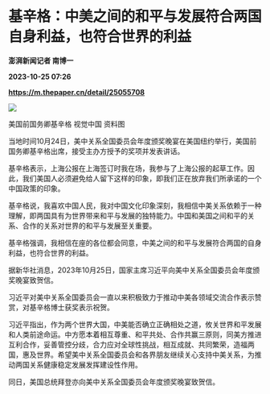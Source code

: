 # 基辛格：中美之间的和平与发展符合两国自身利益，也符合世界的利益
**澎湃新闻记者 南博一**

**2023-10-25 07:26**

**https://m.thepaper.cn/detail/25055708**

![](https://imagecloud.thepaper.cn/thepaper/image/275/572/291.jpg)

美国前国务卿基辛格 视觉中国 资料图

当地时间10月24日，美中关系全国委员会年度颁奖晚宴在美国纽约举行，美国前国务卿基辛格出席，接受主办方授予的奖项并发表讲话。

基辛格表示，上海公报在上海签订时我在场，我参与了上海公报的起草工作。因此，我们美国人必须避免给人留下这样的印象，即我们正在放弃我们所承诺的一个中国政策的印象。

基辛格说，我喜欢中国人民，我对中国文化印象深刻，我相信中美关系依赖于一种理解，即两国具有为世界带来和平与发展的独特能力。中国和美国之间和平的关系、合作的关系对世界的和平与发展至关重要。

基辛格强调，我相信在座的各位都会同意，中美之间的和平与发展符合两国的自身利益，也符合世界的利益。

据新华社消息，2023年10月25日，国家主席习近平向美中关系全国委员会年度颁奖晚宴致贺信。

习近平对美中关系全国委员会一直以来积极致力于推动中美各领域交流合作表示赞赏，对基辛格博士获奖表示祝贺。

习近平指出，作为两个世界大国，中美能否确立正确相处之道，攸关世界和平发展和人类前途命运。中方愿本着相互尊重、和平共处、合作共赢三原则，同美方推进互利合作，妥善管控分歧，合力应对全球性挑战，相互成就、共同繁荣，造福两国，惠及世界。希望美中关系全国委员会和各界朋友继续关心支持中美关系，为推动两国关系健康稳定发展发挥建设性作用。

同日，美国总统拜登亦向美中关系全国委员会年度颁奖晚宴致贺信。